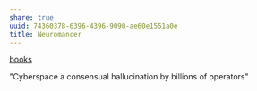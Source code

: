 ```yaml
---
share: true
uuid: 74360378-6396-4396-9090-ae60e1551a0e
title: Neuromancer
---
```

[books](/a3a80e28-c537-4091-a06f-3d20f44ec6a2)

"Cyberspace a consensual hallucination by billions of operators"